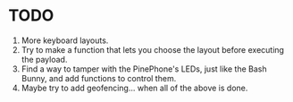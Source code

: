 # TODO

1) More keyboard layouts.
2) Try to make a function that lets you choose the layout before executing the payload.
3) Find a way to tamper with the PinePhone's LEDs, just like the Bash Bunny, and add functions to control them.
4) Maybe try to add geofencing... when all of the above is done.
